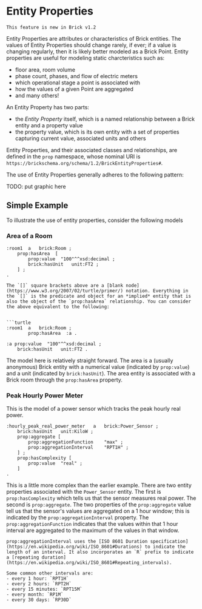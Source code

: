 Entity Properties
=================

```{note}
This feature is new in Brick v1.2
```

Entity Properties are attributes or characteristics of Brick entities. The values of Entity Properties should change rarely, if ever; if a value is changing regularly, then it is likely better modeled as a Brick Point. Entity properties are useful for modeling static charcteristics such as:
- floor area, room volume
- phase count, phases, and flow of electric meters
- which operational stage a point is associated with
- how the values of a given Point are aggregated
- and many others!


An Entity Property has two parts:
- the *Entity Property* itself, which is a named relationship between a Brick entity and a property value
- the property value, which is its own entity with a set of properties capturing current value, associated units and others

Entity Properties, and their associated classes and relationships, are defined in the `prop` namespace, whose nominal URI is `https://brickschema.org/schema/1.2/BrickEntityProperties#`.

The use of Entity Properties generally adheres to the following pattern:

TODO: put graphic here

## Simple Example

To illustrate the use of entity properties, consider the following models

### Area of a Room

```turtle
:room1  a   brick:Room ;
    prop:hasArea  [
        prop:value  "100"^^xsd:decimal ;
        brick:hasUnit   unit:FT2 ;
    ] ;
.
```

```{note}
The `[]` square brackets above are a [blank node](https://www.w3.org/2007/02/turtle/primer/) notation. Everything in the `[]` is the predicate and object for an *implied* entity that is also the object of the `prop:hasArea` relationship. You can consider the above equivalent to the following:


```turtle
:room1  a   brick:Room ;
        prop:hasArea  :a .
        
:a prop:value  "100"^^xsd:decimal ;
    brick:hasUnit   unit:FT2 .
```

The model here is relatively straight forward. The area is a (usually anonymous) Brick entity with a numerical value (indicated by `prop:value`) and a unit (indicated by `brick:hasUnit`). The area entity is associated with a Brick room through the `prop:hasArea` property.

### Peak Hourly Power Meter

This is the model of a power sensor which tracks the peak hourly real power.

```turtle
:hourly_peak_real_power_meter   a   brick:Power_Sensor ;
    brick:hasUnit   unit:KiloW ;
    prop:aggregate [
        prop:aggregationFunction    "max" ;
        prop:aggregationInterval    "RPT1H" ;
    ] ;
    prop:hasComplexity [
        prop:value  "real" ;
    ]
.
```

This is a little more complex than the earlier example. There are two entity properties associated with the `Power_Sensor` entity. The first is `prop:hasComplexity` which tells us that the sensor measures real power. The second is `prop:aggregate`. The two properties of the `prop:aggregate` value tell us that the sensor's values are aggregated on a 1 hour window; this is indicated by the `prop:aggregationInterval` property. The `prop:aggregationFunction` indicates that the values within that 1 hour interval are aggregated to the maximum of the values in that window.

```{note}
prop:aggregationInterval uses the [ISO 8601 Duration specification](https://en.wikipedia.org/wiki/ISO_8601#Durations) to indicate the length of an interval. It also incorporates an `R` prefix to indicate a [repeating duration](https://en.wikipedia.org/wiki/ISO_8601#Repeating_intervals).

Some common other intervals are:
- every 1 hour: `RPT1H`
- every 2 hours: `RPT2H`
- every 15 minutes: `RPT15M`
- every month: `RP1M`
- every 30 days: `RP30D`
```
